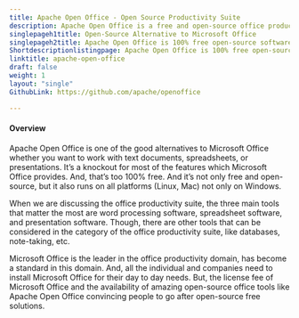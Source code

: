 ```yaml
---
title: Apache Open Office - Open Source Productivity Suite
description: Apache Open Office is a free and open-source office productivity suite. Its essentially an open-source replacement of Microsoft Office.
singlepageh1title: Open-Source Alternative to Microsoft Office
singlepageh2title: Apache Open Office is 100% free open-source software for all your workplace productivity needs. From Word-processing, spreadsheets to presentations.
Shortdescriptionlistingpage: Apache Open Office is 100% free open-source software for all your workplace productivity needs. From Word-processing, spreadsheets to presentations.
linktitle: apache-open-office
draft: false
weight: 1
layout: "single"
GithubLink: https://github.com/apache/openoffice

---
```


#### Overview

Apache Open Office is one of the good alternatives to Microsoft Office whether you want to work with text documents, spreadsheets, or presentations. It’s a knockout for most of the features which Microsoft Office provides. And, that’s too 100% free. And it’s not only free and open-source, but it also runs on all platforms (Linux, Mac) not only on Windows.

When we are discussing the office productivity suite, the three main tools that matter the most are word processing software, spreadsheet software, and presentation software. Though, there are other tools that can be considered in the category of the office productivity suite, like databases, note-taking, etc.

Microsoft Office is the leader in the office productivity domain, has become a standard in this domain. And, all the individual and companies need to install Microsoft Office for their day to day needs. But, the license fee of Microsoft Office and the availability of amazing open-source office tools like Apache Open Office convincing people to go after open-source free solutions.